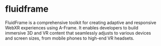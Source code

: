 # fluidframe
FluidFrame is a comprehensive toolkit for creating adaptive and responsive WebXR experiences using A-Frame. It enables developers to build immersive 3D and VR content that seamlessly adjusts to various devices and screen sizes, from mobile phones to high-end VR headsets.
